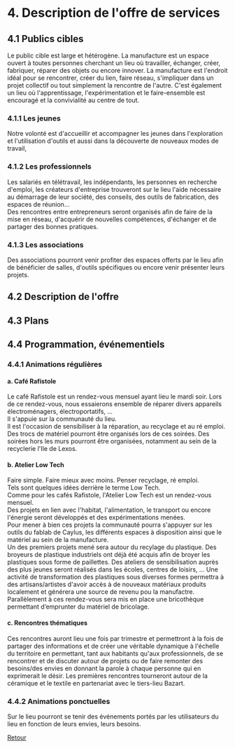 # 4. Description de l'offre de services  

## 4.1 Publics cibles
Le public cible est large et hétérogène. La manufacture est un espace ouvert à toutes personnes cherchant un lieu où travailler, échanger, créer, fabriquer, réparer des objets ou encore innover. La manufacture est l'endroit idéal pour se rencontrer, créer du lien, faire réseau, s'impliquer dans un projet collectif ou tout simplement la rencontre de l'autre. C'est également un lieu où l'apprentissage, l'expérimentation et le faire-ensemble est encouragé et la convivialité au centre de tout.

### 4.1.1 Les jeunes  
Notre volonté est d'accueillir et accompagner les jeunes dans l'exploration et l'utilisation d'outils et aussi dans la découverte de nouveaux modes de travail, 

### 4.1.2 Les professionnels  
Les salariés en télétravail, les indépendants, les personnes en recherche d'emploi, les créateurs d'entreprise trouveront sur le lieu l'aide nécessaire au démarrage de leur société, des conseils, des outils de fabrication, des espaces de réunion...  
Des rencontres entre entrepreneurs seront organisés afin de faire de la mise en réseau, d'acquérir de nouvelles compétences, d'échanger et de partager des bonnes pratiques.  

### 4.1.3 Les associations  
Des associations pourront venir profiter des espaces offerts par le lieu afin de bénéficier de salles, d'outils spécifiques ou encore venir présenter leurs projets.

## 4.2 Description de l'offre  

## 4.3 Plans  

## 4.4 Programmation, événementiels  
### 4.4.1 Animations régulières  

#### a. Café Rafistole
Le café Rafistole est un rendez-vous mensuel ayant lieu le mardi soir. Lors de ce rendez-vous, nous essaierons ensemble de réparer divers appareils électroménagers, électroportatifs, ...  
Il s'appuie sur la communauté du lieu.  
Il est l'occasion de sensibiliser à la réparation, au recyclage et au ré emploi.  
Des trocs de matériel pourront être organisés lors de ces soirées.
Des soirées hors les murs pourront être organisées, notamment au sein de la recyclerie l'Ile de Lexos.

#### b. Atelier Low Tech  
Faire simple. Faire mieux avec moins. Penser recyclage, ré emploi.  
Tels sont quelques idées derrière le terme Low Tech.  
Comme pour les cafés Rafistole, l'Atelier Low Tech est un rendez-vous mensuel.  
Des projets en lien avec l'habitat, l'alimentation, le transport ou encore l'énergie seront développés et des expérimentations menées.  
Pour mener à bien ces projets la communauté pourra s'appuyer sur les outils du fablab de Caylus, les différents espaces à disposition ainsi que le matériel au sein de la manufacture.  
Un des premiers projets mené sera autour du recylage du plastique. Des broyeurs de plastique industriels ont déjà été acquis afin de broyer les plastiques sous forme de paillettes. Des ateliers de sensibilisation auprès des plus jeunes seront réalisés dans les écoles, centres de loisirs, ...
Une activité de transformation des plastiques sous diverses formes permettra à des artisans/artistes d'avoir accès à de nouveaux matériaux produits localement et générera une source de revenu pou la manufactre.
Parallèlement à ces rendez-vous sera mis en place une bricothèque permettant d’emprunter du matériel de bricolage.

#### c. Rencontres thématiques  
Ces rencontres auront lieu une fois par trimestre et permettront à la fois de partager des informations et de créer une véritable dynamique à l'échelle du territoire en permettant, tant aux habitants qu'aux professionnels, de se rencontrer et de discuter autour de projets ou de faire remonter des besoins/des envies en donnant la parole à chaque personne qui en exprimerait le désir. Les premières rencontres tourneront autour de la céramique et le textile en partenariat avec le tiers-lieu Bazart.

### 4.4.2 Animations ponctuelles  

Sur le lieu pourront se tenir des événements portés par les utilisateurs du lieu en fonction de leurs envies, leurs besoins.  



[Retour](README.md)
